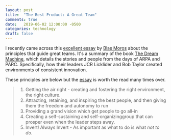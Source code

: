 ```yaml
---
layout: post
title:  "The Best Product: A Great Team"
comments: true
date:   2019-06-02 12:00:00 -0500
categories: technology 
draft: false
---
```


I recently came across this [excellent essay](http://blas.com/wp-content/uploads/2019/03/The-Best-Product-A-Great-Team.pdf) by [Blas Moros](www.blas.com) about the principles that guide great teams. It's a summary of the book [The Dream Machine](https://amzn.to/31aYRdA), which details the stories and people from the days of ARPA and PARC. Specifically, how their leaders JCR Licklider and Bob Taylor created environments of consistent innovation. 

These principles are below but the [essay](http://blas.com/wp-content/uploads/2019/03/The-Best-Product-A-Great-Team.pdf) is worth the read many times over.

> 1. Getting the air right - creating and fostering the right environment, the right culture.
> 2. Attracting, retaining, and inspiring the best people, and then giving them the freedom and autonomy to run
> 3. Providing a grand vision which get people to go all-in
> 4. Creating a self-sustaining and self-organizinggroup that can prosper even when the leader steps away.
> 5. Invert! Always Invert - As important as what to do is what _not to do_.